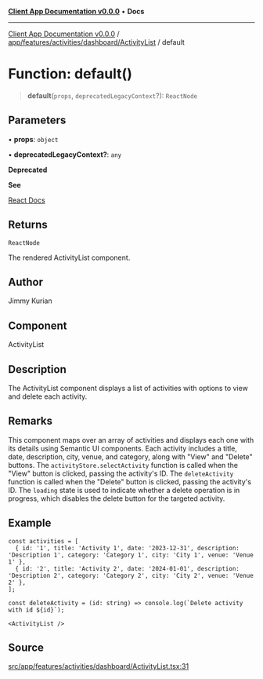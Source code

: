 [**Client App Documentation v0.0.0**](../../../../../../README.md) • **Docs**

***

[Client App Documentation v0.0.0](../../../../../../README.md) / [app/features/activities/dashboard/ActivityList](../README.md) / default

# Function: default()

> **default**(`props`, `deprecatedLegacyContext`?): `ReactNode`

## Parameters

• **props**: `object`

• **deprecatedLegacyContext?**: `any`

**Deprecated**

**See**

[React Docs](https://legacy.reactjs.org/docs/legacy-context.html#referencing-context-in-lifecycle-methods)

## Returns

`ReactNode`

The rendered ActivityList component.

## Author

Jimmy Kurian

## Component

ActivityList

## Description

The ActivityList component displays a list of activities with options to view and delete each activity.

## Remarks

This component maps over an array of activities and displays each one with its details using Semantic UI components.
Each activity includes a title, date, description, city, venue, and category, along with "View" and "Delete" buttons.
The `activityStore.selectActivity` function is called when the "View" button is clicked, passing the activity's ID.
The `deleteActivity` function is called when the "Delete" button is clicked, passing the activity's ID.
The `loading` state is used to indicate whether a delete operation is in progress, which disables the delete button for the targeted activity.

## Example

```tsx
const activities = [
  { id: '1', title: 'Activity 1', date: '2023-12-31', description: 'Description 1', category: 'Category 1', city: 'City 1', venue: 'Venue 1' },
  { id: '2', title: 'Activity 2', date: '2024-01-01', description: 'Description 2', category: 'Category 2', city: 'City 2', venue: 'Venue 2' },
];

const deleteActivity = (id: string) => console.log(`Delete activity with id ${id}`);

<ActivityList />
```

## Source

[src/app/features/activities/dashboard/ActivityList.tsx:31](https://github.com/jimmykurian/Reactivities/blob/7242251934a0465caac7d53316c5f07fee39a833/client-app/src/app/features/activities/dashboard/ActivityList.tsx#L31)
